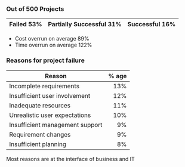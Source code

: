 ### Out of 500 Projects

| Failed $53\%$ | Partially Successful $31\%$ | Successful $16\%$ |
| ------------- | --------------------------- | ----------------- |
- Cost overrun on average $89\%$
- Time overrun on average $122\%$

### Reasons for project failure
| Reason                          |  % age |
| ------------------------------- | -----: |
| Incomplete requirements         | $13\%$ |
| Insufficient user involvement   | $12\%$ |
| Inadequate resources            | $11\%$ |
| Unrealistic user expectations   | $10\%$ |
| Insufficient management support |  $9\%$ |
| Requirement changes             |  $9\%$ |
| Insufficient planning           |  $8\%$ |

Most reasons are at the interface of business and IT